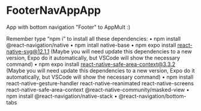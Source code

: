 # FooterNavAppApp
App with bottom navigation "Footer" to AppMult :) 

Remember type “npm i” to install all these dependencies:
•	npm install @react-navigation/native
•	npm intall native-base
•	npm expo install react-native-svg@12.1.1 (Maybe you will need update this dependencies to a new version, Expo do it automatically, but VSCode will show the necessary command)
•	npm expo install react-native-safe-area-context@3.3.2 (Maybe you will need update this dependencies to a new version, Expo do it automatically, but VSCode will show the necessary command)
•	npm install react-native-gesture-handler react-native-reanimated react-native-screens react-native-safe-area-context @react-native-community/masked-view
•	npm install @react-navigation/native-stack
•	@react-navigation/bottom-tabs

